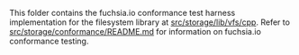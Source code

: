 This folder contains the fuchsia.io conformance test harness implementation for
the filesystem library at [src/storage/lib/vfs/cpp](/src/storage/lib/vfs/cpp).
Refer to [src/storage/conformance/README.md](/src/storage/conformance/README.md)
for information on fuchsia.io conformance testing.
